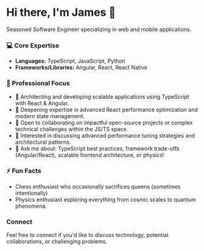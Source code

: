 # Hi there, I'm James 👋

Seasoned Software Engineer specializing in web and mobile applications.

### 💻 Core Expertise

- **Languages:** TypeScript, JavaScript, Python
- **Frameworks/Libraries:** Angular, React, React Native

### 🔭 Professional Focus

- 🔭 Architecting and developing scalable applications using TypeScript with React & Angular.
- 🌱 Deepening expertise in advanced React performance optimization and modern state management.
- 👯 Open to collaborating on impactful open-source projects or complex technical challenges within the JS/TS space.
- 🤔 Interested in discussing advanced performance tuning strategies and architectural patterns.
- 💬 Ask me about: TypeScript best practices, framework trade-offs (Angular/React), scalable frontend architecture, or physics!

### ⚡ Fun Facts

- Chess enthusiast who occasionally sacrifices queens (sometimes intentionally)
- Physics enthusiast exploring everything from cosmic scales to quantum phenomena.

### Connect

Feel free to connect if you'd like to discuss technology, potential collaborations, or challenging problems.
